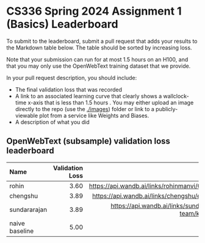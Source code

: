 # CS336 Spring 2024 Assignment 1 (Basics) Leaderboard

To submit to the leaderboard, submit a pull request that adds your results to
the Markdown table below. The table should be sorted by increasing loss.

Note that your submission can run for at most 1.5 hours on an H100, and that you
may only use the OpenWebText training dataset that we provide.

In your pull request description, you should include:

- The final validation loss that was recorded
- A link to an associated learning curve that clearly shows a wallclock-time
  x-axis that is less than 1.5 hours . You may either upload an image directly
  to the repo (use the [./images](./images)) folder or link to a
  publicly-viewable plot from a service like Weights and Biases.
- A description of what you did


## OpenWebText (subsample) validation loss leaderboard

| Name                  | Validation Loss | Link                                         |
|:----------------------|----------------:|---------------------------------------------:|
| rohin                 |            3.60 |https://api.wandb.ai/links/rohinmanvi/0xenuz30|
| chengshu              |            3.89 | https://api.wandb.ai/links/chengshu/e78x7qnz |
| sundararajan          |            3.89 | https://api.wandb.ai/links/sundararajan-team/kvqmagh7 |
| naive baseline        |            5.00 |                                              |
